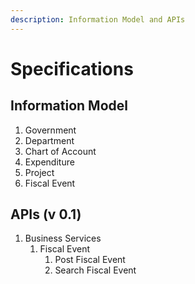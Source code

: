 ```yaml
---
description: Information Model and APIs
---
```


# Specifications

## Information Model

1. Government
2. Department
3. Chart of Account
4. Expenditure
5. Project
6. Fiscal Event

## APIs (v 0.1)

1. Business Services
   1. Fiscal Event
      1. Post Fiscal Event
      2. Search Fiscal Event

